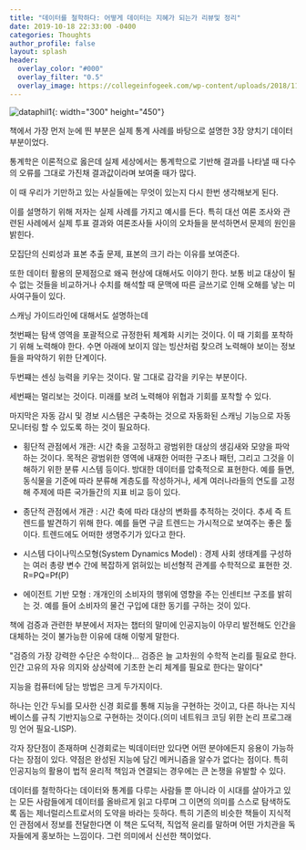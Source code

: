 ```yaml
---
title: "데이터를 철학하다: 어떻게 데이터는 지혜가 되는가 리뷰및 정리"
date: 2019-10-18 22:33:00 -0400
categories: Thoughts
author_profile: false
layout: splash
header:
  overlay_color: "#000"
  overlay_filter: "0.5"
  overlay_image: https://collegeinfogeek.com/wp-content/uploads/2018/11/Essential-Books.jpg
---
```



![dataphil1](http://dsol0115.github.io/dspage/assets/images/dataphil.jpg){: width="300" height="450"}


책에서 가장 먼저 눈에 띈 부분은 실제 통계 사례를 바탕으로 설명한 3장 양치기 데이터 부분이었다. 

통계학은 이론적으로 옳은데 실제 세상에서는 통계학으로 기반해 결과를 나타낼 때 다수의 오류를 그대로 가진채 결과값이라며 보여줄 때가 많다. 

이 때 우리가 기만하고 있는 사실들에는 무엇이 있는지 다시 한번 생각해보게 된다. 

이를 설명하기 위해 저자는 실제 사례를 가지고 예시를 든다. 특히 대선 여론 조사와 관련된 사례에서 실제 투표 결과와 여론조사들 사이의 오차들을 분석하면서 문제의 원인을 밝힌다. 

모집단의 신뢰성과 표본 추출 문제, 표본의 크기 라는 이유를 보여준다. 

또한 데이터 활용의 문제점으로 왜곡 현상에 대해서도 이야기 한다. 보통 비교 대상이 될 수 없는 것들을 비교하거나 수치를 해석할 때 문맥에 따른 글쓰기로 인해 오해를 낳는 미사여구들이 있다.



스캐닝 가이드라인에 대해서도 설명하는데 

첫번째는 탐색 영역을 포괄적으로 규정한뒤 체계화 시키는 것이다. 이 때 기회를 포착하기 위해 노력해야 한다. 수면 아래에 보이지 않는 빙산처럼 찾으려 노력해야 보이는 정보들을 파악하기 위한 단계이다. 

두번쨰는 센싱 능력을 키우는 것이다. 말 그대로 감각을 키우는 부분이다. 

세번째는 멀리보는 것이다. 미래를 보려 노력해야 위협과 기회를 포착할 수 있다. 

마지막은 자동 감시 및 경보 시스템은 구축하는 것으로 자동화된 스캐닝 기능으로 자동 모니터링 할 수 있도록 하는 것이 필요하다.


* 횡단적 관점에서 개관: 시간 축을 고정하고 광범위한 대상의 생김새와 모양을 파악하는 것이다. 목적은 광범위한 영역에 내재한 어떠한 구조나 패턴, 그리고 그것을 이해하기 위한 분류 시스템 등이다. 방대한 데이터를 압축적으로 표현한다.
예를 들면, 동식물을 기준에 따라 분류해 계층도를 작성하거나, 세계 여러나라들의 연도를 고정해 주제에 따른 국가들간의 지표 비교 등이 있다. 


* 종단적 관점에서 개관 : 시간 축에 따라 대상의 변화를 추적하는 것이다. 추세 즉 트렌드를 발견하기 위해 한다. 예를 들면 구글 트렌드는 가시적으로 보여주는 좋은 툴이다. 트렌드에도 어떠한 생명주기가 있다고 한다.


* 시스템 다이나믹스모형(System Dynamics Model) : 경제 사회 생태계를 구성하는 여러 총량 변수 간에 복잡하게 얽혀있는 비선형적 관계를 수학적으로 표현한 것. R=PQ=Pf(P)


* 에이전트 기반 모형 : 개개인의 소비자의 행위에 영향을 주는 인센티브 구조를 밝히는 것. 예를 들어 소비자의 물건 구입에 대한 동기를 구하는 것이 있다.



책에 검증과 관련한 부분에서 저자는 챕터의 말미에 인공지능이 아무리 발전해도 인간을 대체하는 것이 불가능한 이유에 대해 이렇게 말한다. 

"검증의 가장 강력한 수단은 수학이다... 검증은 늘 고차원의 수학적 논리를 필요로 한다. 인간 고유의 자유 의지와 상상력에 기초한 논리 체계를 필요로 한다는 말이다"


지능을 컴퓨터에 담는 방법은 크게 두가지이다. 

하나는 인간 두뇌를 모사한 신경 회로를 통해 지능을 구현하는 것이고, 다른 하나는 지식 베이스를 규칙 기반지능으로 구현하는 것이다.(의미 네트워크 코딩 위한 논리 프로그래밍 언어 필요-LISP).

각자 장단점이 존재하며 신경회로는 빅데이터만 있다면 어떤 분야에든지 응용이 가능하다는 장점이 있다. 약점은 완성된 지능에 담긴 메커니즘을 알수가 없다는 점이다. 특히 인공지능의 활용이 법적 윤리적 책임과 연결되는 경우에는 큰 논쟁을 유발할 수 있다.




데이터를 철학하다는 데이터와 통계를 다루는 사람들 뿐 아니라 이 시대를 살아가고 있는 모든 사람들에게 데이터를 올바르게 읽고 다루며 그 이면의 의미를 스스로 탐색하도록 돕는 제너럴리스트로서의 도약을 바라는 듯하다. 특히 기존의 비슷한 책들이 지식적인 관점에서 정보를 전달한다면 이 책은 도덕적, 직업적 윤리를 말하며 어떤 가치관을 독자들에게 홍보하는 느낌이다. 그런 의미에서 신선한 책이었다. 






